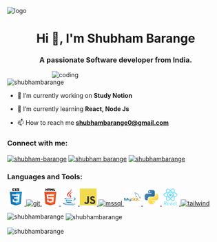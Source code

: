 ![logo](https://encrypted-tbn0.gstatic.com/images?q=tbn:ANd9GcTr6BbSgL7HPfErIOSqeTPht-e7ESKMDfDMtpFf7SpySqVfYXZnvNweXcoaqd_l55RQrsc&usqp=CAU)
<h1 align="center">Hi 👋, I'm Shubham Barange</h1>
<h3 align="center">A passionate Software developer from India.</h3>

<img align="right" alt="coding" width="400px" src="https://miro.medium.com/v2/resize:fit:828/0*C-cPP9D2MIyeexAT.gif">

<p align="left"> <img src="https://komarev.com/ghpvc/?username=shubhambarange&label=Profile%20views&color=0e75b6&style=flat" alt="shubhambarange" /> </p>

- 🔭 I’m currently working on **Study Notion**

- 🌱 I’m currently learning **React, Node Js**

- 📫 How to reach me **shubhambarange0@gmail.com**

<h3 align="left">Connect with me:</h3>
<p align="left">
<a href="https://linkedin.com/in/shubham-barange" target="blank"><img align="center" src="https://raw.githubusercontent.com/rahuldkjain/github-profile-readme-generator/master/src/images/icons/Social/linked-in-alt.svg" alt="shubham-barange" height="30" width="40" /></a>
<a href="https://instagram.com/shubham barange" target="blank"><img align="center" src="https://raw.githubusercontent.com/rahuldkjain/github-profile-readme-generator/master/src/images/icons/Social/instagram.svg" alt="shubham barange" height="30" width="40" /></a>
<a href="https://www.leetcode.com/shubhambarange" target="blank"><img align="center" src="https://raw.githubusercontent.com/rahuldkjain/github-profile-readme-generator/master/src/images/icons/Social/leet-code.svg" alt="shubhambarange" height="30" width="40" /></a>
</p>

<h3 align="left">Languages and Tools:</h3>
<p align="left"> <a href="https://www.w3schools.com/css/" target="_blank" rel="noreferrer"> <img src="https://raw.githubusercontent.com/devicons/devicon/master/icons/css3/css3-original-wordmark.svg" alt="css3" width="40" height="40"/> </a> <a href="https://git-scm.com/" target="_blank" rel="noreferrer"> <img src="https://www.vectorlogo.zone/logos/git-scm/git-scm-icon.svg" alt="git" width="40" height="40"/> </a> <a href="https://www.w3.org/html/" target="_blank" rel="noreferrer"> <img src="https://raw.githubusercontent.com/devicons/devicon/master/icons/html5/html5-original-wordmark.svg" alt="html5" width="40" height="40"/> </a> <a href="https://www.java.com" target="_blank" rel="noreferrer"> <img src="https://raw.githubusercontent.com/devicons/devicon/master/icons/java/java-original.svg" alt="java" width="40" height="40"/> </a> <a href="https://developer.mozilla.org/en-US/docs/Web/JavaScript" target="_blank" rel="noreferrer"> <img src="https://raw.githubusercontent.com/devicons/devicon/master/icons/javascript/javascript-original.svg" alt="javascript" width="40" height="40"/> </a> <a href="https://www.microsoft.com/en-us/sql-server" target="_blank" rel="noreferrer"> <img src="https://www.svgrepo.com/show/303229/microsoft-sql-server-logo.svg" alt="mssql" width="40" height="40"/> </a> <a href="https://www.mysql.com/" target="_blank" rel="noreferrer"> <img src="https://raw.githubusercontent.com/devicons/devicon/master/icons/mysql/mysql-original-wordmark.svg" alt="mysql" width="40" height="40"/> </a> <a href="https://www.python.org" target="_blank" rel="noreferrer"> <img src="https://raw.githubusercontent.com/devicons/devicon/master/icons/python/python-original.svg" alt="python" width="40" height="40"/> </a> <a href="https://reactjs.org/" target="_blank" rel="noreferrer"> <img src="https://raw.githubusercontent.com/devicons/devicon/master/icons/react/react-original-wordmark.svg" alt="react" width="40" height="40"/> </a> <a href="https://tailwindcss.com/" target="_blank" rel="noreferrer"> <img src="https://www.vectorlogo.zone/logos/tailwindcss/tailwindcss-icon.svg" alt="tailwind" width="40" height="40"/> </a> </p>

<p><img align="left" src="https://github-readme-stats.vercel.app/api/top-langs?username=shubhambarange&show_icons=true&locale=en&layout=compact" alt="shubhambarange" /></p>

<p>&nbsp;<img align="center" src="https://github-readme-stats.vercel.app/api?username=shubhambarange&show_icons=true&locale=en" alt="shubhambarange" /></p>

<p><img align="center" src="https://github-readme-streak-stats.herokuapp.com/?user=shubhambarange&" alt="shubhambarange" /></p>
